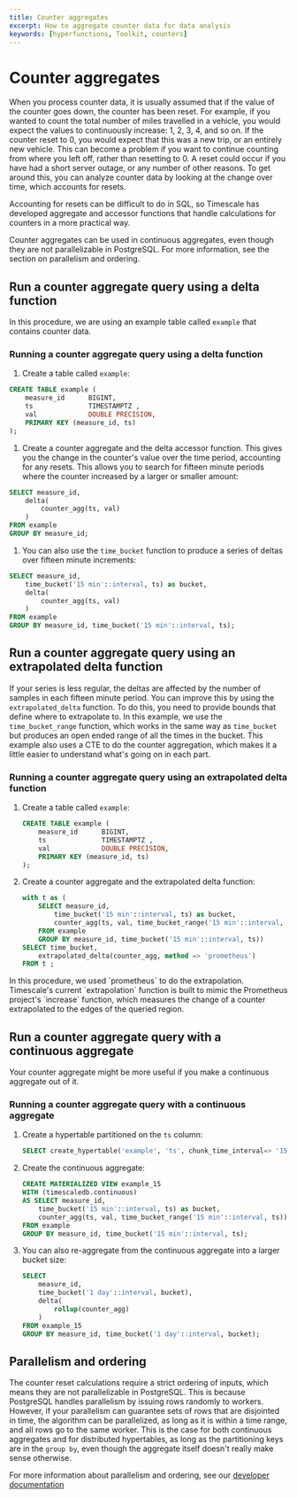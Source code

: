 ```yaml
---
title: Counter aggregates
excerpt: How to aggregate counter data for data analysis
keywords: [hyperfunctions, Toolkit, counters]
---
```


# Counter aggregates
When you process counter data, it is usually assumed that if the value of the
counter goes down, the counter has been reset. For example, if you wanted to
count the total number of miles travelled in a vehicle, you would expect the
values to continuously increase: 1, 2, 3, 4, and so on. If the counter reset to
0, you would expect that this was a new trip, or an entirely new vehicle. This
can become a problem if you want to continue counting from where you left off,
rather than resetting to 0. A reset could occur if you have had a short server
outage, or any number of other reasons. To get around this, you can analyze
counter data by looking at the change over time, which accounts for resets.

Accounting for resets can be difficult to do in SQL, so Timescale has developed
aggregate and accessor functions that handle calculations for counters in a more
practical way.

<highlight type="note">
Counter aggregates can be used in continuous aggregates, even though they are
not parallelizable in PostgreSQL. For more information, see the section on
parallelism and ordering.
</highlight>

## Run a counter aggregate query using a delta function
In this procedure, we are using an example table called `example` that contains
counter data.

<procedure>

### Running a counter aggregate query using a delta function
1.  Create a table called `example`:
  ```sql
  CREATE TABLE example (
      measure_id      BIGINT,
      ts              TIMESTAMPTZ ,
      val             DOUBLE PRECISION,
      PRIMARY KEY (measure_id, ts)
  );
  ```
1.  Create a counter aggregate and the delta accessor function. This gives you 
the change in the counter's value over the time period, accounting for any resets. 
This allows you to search for fifteen minute periods where the counter increased
by a larger or smaller amount:
  ```sql
  SELECT measure_id,
      delta(
          counter_agg(ts, val)
      )
  FROM example
  GROUP BY measure_id;
  ```
1.  You can also use the `time_bucket` function to produce a series of deltas 
over fifteen minute increments:
  ```sql
  SELECT measure_id,
      time_bucket('15 min'::interval, ts) as bucket,
      delta(
          counter_agg(ts, val)
      )
  FROM example
  GROUP BY measure_id, time_bucket('15 min'::interval, ts);
  ```

</procedure>

## Run a counter aggregate query using an extrapolated delta function
If your series is less regular, the deltas are affected by the number of samples
in each fifteen minute period. You can improve this by using the
`extrapolated_delta` function. To do this, you need to provide bounds that
define where to extrapolate to. In this example, we use the `time_bucket_range`
function, which works in the same way as `time_bucket` but produces an open
ended range of all the times in the bucket. This example also uses a CTE to do
the counter aggregation, which makes it a little easier to understand what's
going on in each part.

<procedure>

### Running a counter aggregate query using an extrapolated delta function
1.  Create a table called `example`:
    ```sql
    CREATE TABLE example (
        measure_id      BIGINT,
        ts              TIMESTAMPTZ ,
        val             DOUBLE PRECISION,
        PRIMARY KEY (measure_id, ts)
    );
    ```
1.  Create a counter aggregate and the extrapolated delta function:
    ```sql
    with t as (
        SELECT measure_id,
            time_bucket('15 min'::interval, ts) as bucket,
            counter_agg(ts, val, time_bucket_range('15 min'::interval, ts))
        FROM example
        GROUP BY measure_id, time_bucket('15 min'::interval, ts))
    SELECT time_bucket,
        extrapolated_delta(counter_agg, method => 'prometheus')
    FROM t ;
    ```

<highlight type="note">
In this procedure, we used `prometheus` to do the extrapolation. Timescale's
current `extrapolation` function is built to mimic the Prometheus project's
`increase` function, which measures the change of a counter extrapolated to the
edges of the queried region.
</highlight>

</procedure>

## Run a counter aggregate query with a continuous aggregate
Your counter aggregate might be more useful if you make a continuous aggregate
out of it.

<procedure>

### Running a counter aggregate query with a continuous aggregate
1.  Create a hypertable partitioned on the `ts` column:
    ```sql
    SELECT create_hypertable('example', 'ts', chunk_time_interval=> '15 days'::interval, migrate_data => true);
    ```
1.  Create the continuous aggregate:
    ```sql
    CREATE MATERIALIZED VIEW example_15
    WITH (timescaledb.continuous)
    AS SELECT measure_id,
        time_bucket('15 min'::interval, ts) as bucket,
        counter_agg(ts, val, time_bucket_range('15 min'::interval, ts))
    FROM example
    GROUP BY measure_id, time_bucket('15 min'::interval, ts);
    ```
1.  You can also re-aggregate from the continuous aggregate into a larger
    bucket size:
    ```sql
    SELECT
        measure_id,
        time_bucket('1 day'::interval, bucket),
        delta(
            rollup(counter_agg)
        )
    FROM example_15
    GROUP BY measure_id, time_bucket('1 day'::interval, bucket);
    ```

</procedure>

## Parallelism and ordering
The counter reset calculations require a strict ordering of inputs, which means
they are not parallelizable in PostgreSQL. This is because PostgreSQL handles
parallelism by issuing rows randomly to workers. However, if your parallelism
can guarantee sets of rows that are disjointed in time, the algorithm can be
parallelized, as long as it is within a time range, and all rows go to the same
worker. This is the case for both continuous aggregates and for distributed
hypertables, as long as the partitioning keys are in the `group by`, even though
the aggregate itself doesn't really make sense otherwise.

For more information about parallelism and ordering, see our
[developer documentation][gh-parallelism-ordering]

[gh-parallelism-ordering]: https://github.com/timescale/timescaledb-toolkit/blob/main/docs/counter_agg.md#counter-agg-ordering
